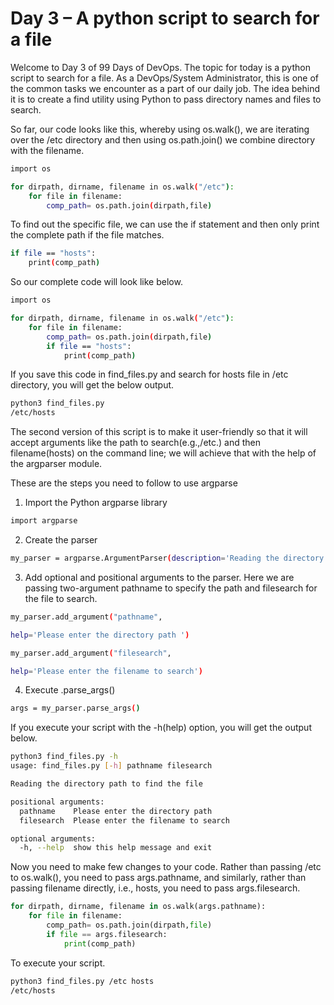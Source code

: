 # Day 3 – A python script to search for a file

Welcome to Day 3 of 99 Days of DevOps. The topic for today is a python script to search for a file. As a DevOps/System Administrator, this is one of the common tasks we encounter as a part of our daily job. The idea behind it is to create a find utility using Python to pass directory names and files to search.

So far, our code looks like this, whereby using os.walk(), we are iterating over the /etc directory and then using os.path.join() we combine directory with the filename.
```bash
import os

for dirpath, dirname, filename in os.walk("/etc"):
    for file in filename:
        comp_path= os.path.join(dirpath,file)
 ```

To find out the specific file, we can use the if statement and then only print the complete path if the file matches.
```bash
if file == "hosts":
    print(comp_path)
```
So our complete code will look like below.
```bash
import os

for dirpath, dirname, filename in os.walk("/etc"):
    for file in filename:
        comp_path= os.path.join(dirpath,file)
        if file == "hosts":
            print(comp_path)
```
If you save this code in find_files.py and search for hosts file in /etc directory, you will get the below output.
```bash
python3 find_files.py           
/etc/hosts
```

The second version of this script is to make it user-friendly so that it will accept arguments like the path to search(e.g.,/etc.) and then filename(hosts) on the command line; we will achieve that with the help of the argparser module.

These are the steps you need to follow to use argparse

1. Import the Python argparse library
```bash
import argparse
```
2. Create the parser
```bash
my_parser = argparse.ArgumentParser(description='Reading the directory path to find the file')
```
3. Add optional and positional arguments to the parser. Here we are passing two-argument pathname to specify the path and filesearch for the file to search.
```bash
my_parser.add_argument("pathname",
```
```bash
help='Please enter the directory path ')
```
```bash
my_parser.add_argument("filesearch",
```
```bash
help='Please enter the filename to search')
```

4. Execute .parse_args()
```bash
args = my_parser.parse_args()
```

If you execute your script with the -h(help) option, you will get the output below.
```bash
python3 find_files.py -h
usage: find_files.py [-h] pathname filesearch
```

```bash
Reading the directory path to find the file
```

```bash
positional arguments:
  pathname    Please enter the directory path
  filesearch  Please enter the filename to search
```

```bash
optional arguments:
  -h, --help  show this help message and exit
```

Now you need to make few changes to your code. Rather than passing /etc to os.walk(), you need to pass args.pathname, and similarly, rather than passing filename directly, i.e., hosts, you need to pass args.filesearch.
```python
for dirpath, dirname, filename in os.walk(args.pathname):
    for file in filename:
        comp_path= os.path.join(dirpath,file)
        if file == args.filesearch:
            print(comp_path)
```

To execute your script.
```bash
python3 find_files.py /etc hosts
/etc/hosts
```


